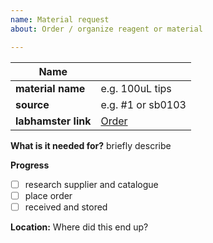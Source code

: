 ```yaml
---
name: Material request
about: Order / organize reagent or material

---
```


Name                        | <leave empty>
--------------------|-------------------------------------------------------------
**material name**   | e.g. 100uL tips
**source**               | e.g. #1 <link to plasmid request> or sb0103 <id>
**labhamster link** | [Order](https://strube-labhamster.kaust.edu.sa/order/101)

**What is it needed for?**
briefly describe

**Progress**

  - [ ] research supplier and catalogue
  - [ ] place order
  - [ ] received and stored

**Location:** Where did this end up?
